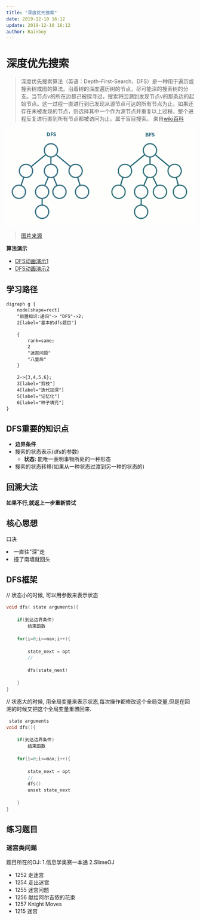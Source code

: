 ```yaml
---
title: "深度优先搜索"
date: 2019-12-10 16:12
update: 2019-12-10 16:12
author: Rainboy
---
```


# 深度优先搜索


> 深度优先搜索算法（英语：Depth-First-Search，DFS）是一种用于遍历或搜索树或图的算法。沿着树的深度遍历树的节点，尽可能深的搜索树的分支。当节点v的所在边都己被探寻过，搜索将回溯到发现节点v的那条边的起始节点。这一过程一直进行到已发现从源节点可达的所有节点为止。如果还存在未被发现的节点，则选择其中一个作为源节点并重复以上过程，整个进程反复进行直到所有节点都被访问为止。属于盲目搜索。
> 来自[wiki百科](https://zh.wikipedia.org/wiki/%E6%B7%B1%E5%BA%A6%E4%BC%98%E5%85%88%E6%90%9C%E7%B4%A2)



![](./dfsbfs.gif)

> [图片来源](https://eugene-eeo.github.io/blog/tree-traversal-storage.html)

**算法演示**

 - [DFS动画演示1](https://www.cs.usfca.edu/~galles/visualization/DFS.html)
 - [DFS动画演示2](https://visualgo.net/en/dfsbfs)

## 学习路径


```viz-dot
digraph g {
    node[shape=rect]
    "前置知识:递归"-> "DFS"->2;
    2[label="基本的dfs题目"]

    {
        rank=same;
        2
        "迷宫问题"
        "八皇后"
    }

    2->{3,4,5,6};
    3[label="剪枝"]
    4[label="迭代加深"]
    5[label="记忆化"]
    6[label="种子填充"]
}
```



## DFS重要的知识点

 - **边界条件**
 - 搜索的状态表示(dfs的参数)
    - **状态:** 能唯一表明事物所处的一种形态
 - 搜索的状态转移(如果从一种状态过渡到另一种的状态的)


## 回溯大法

**如果不行,就返上一步重新尝试**

## 核心思想


<easy-memory-board size="2">
    <p slot="title">口决</p>
    <li>一直往"深"走</li>
    <li>撞了南墙就回头</li>
</easy-memory-board>

## DFS框架


// 状态小的时候,
可以用参数来表示状态
<!-- template start -->
```c
void dfs( state arguments){

    if(到达边界条件)
        结束函数
    
    for(i=0;i<=max;i++){
        
        state_next = opt
        //

        dfs(state_next)
                        
    }
}
```
<!-- template end -->

// 状态大的时候,
用全局变量来表示状态,每次操作都修改这个全局变量,但是在回溯的时候又把这个全局变量重置回来.

```c
 state arguments
void dfs(){
    
    if(到达边界条件)
        结束函数

    for(i=0;i<=max;i++){
        
        state_next = opt
        //
        dfs()
        unset state_next
                        
    }
}
```


## 练习题目


###   迷宫类问题 
题目所在的OJ: 1.信息学奥赛一本通 2.SlimeOJ

  - 1252 走迷宫
  - 1254 走出迷宫
  - 1255 迷宫问题
  - 1256 献给阿尔吉侬的花束
  - 1257 Knight Moves
  - 1215 迷宫
